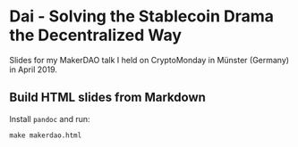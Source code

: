 # Dai - Solving the Stablecoin Drama the Decentralized Way

Slides for my MakerDAO talk I held on CryptoMonday in Münster (Germany) in April 2019.

## Build HTML slides from Markdown

Install ``pandoc`` and run:

    make makerdao.html
